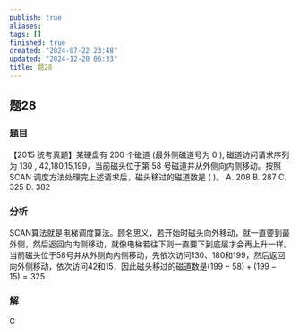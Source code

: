 ```yaml
---
publish: true
aliases: 
tags: []
finished: true
created: "2024-07-22 23:48"
updated: "2024-12-20 06:33"
title: 题28
---
```

## 题28
### 题目
【2015 统考真题】某硬盘有 200 个磁道 (最外侧磁道号为 0 ), 磁道访问请求序列为 130 , 42,180,15,199，当前磁头位于第 58 号磁道并从外侧向内侧移动。按照 SCAN 调度方法处理完上述请求后，磁头移过的磁道数是 ( )。
A. 208 B. 287 C. 325 D. 382
### 分析
SCAN算法就是电梯调度算法。顾名思义，若开始时磁头向外移动，就一直要到最外侧，然后返回向内侧移动，就像电梯若往下则一直要下到底层才会再上升一样。当前磁头位于58号并从外侧向内侧移动，先依次访问130、180和199，然后返回向外侧移动，依次访问42和15，因此磁头移过的磁道数是$(199-58)+(199-15)=325$
### 解
C